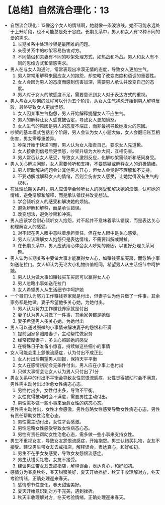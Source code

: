 # 【总结】自然流合理化：13

-   自然流合理化：13像这个女人的情绪啊，她就像一条波浪线。她不可能永远处于上升阶段，也不可能总是处于谷底。长期关系中，男人和女人有12种不同的爱的需求。
    1.  长期关系中处理吵架是最困难的问题。
    2.  亲密关系中的吵架容易伤害对方。
    3.  不同情侣和夫妻有不同的吵架处理方式，如热战和冷战。男人和女人有不同的思维方式和情感需求。
-   男人在与女人沟通时，常常表现出冷漠无情的态度，导致女人更加生气。
    1.  男人常常用解释来回应女人的抱怨，却忽略了改变态度和语调的重要性。
    2.  女人会因为男人的态度而感到伤害加深，需要男人承认并改变自己的态度。
    3.  男人对于女人的敏感度不足，需要意识到女人对于表达方式的重视。
-   男人与女人吵架的过程可以分为五个阶段，从女人生气抱怨开始到男人解释反驳，最终导致女人更加愤怒。
    1.  女人因某事生气抱怨，男人开始解释提醒女人不应生气。
    2.  男人的解释让女人感觉被否定，导致女人更加愤怒。
    3.  女人生气的原因是男人的态度不端正，而非最初导致她发火的原因。
-   吵架的基本模式包括五个阶段，男人会认为女人小题大做，女人会翻旧账互相伤害，男女需尊重差异。
    1.  吵架开始于快递问题，男人认为女人指责自己，要求女人先道歉。
    2.  女人接收到信号后更愤怒，吵架升级为大吵大闹，互相伤害。
    3.  男人常否认女人感受，导致女人激烈反应，化解吵架需倾听和感同身受。
-   男人关心解决问题，女人需要倾听和支持，不要质疑或解释女人的消极情绪。
    1.  男人帮助解决问题会让其他男人开心，但女人会觉得不理解和不支持。
    2.  不要劝解或解释女人的情绪，否则会伤害女人感受，让她觉得没有生气的权利。
-   在处理长期关系时，男人应该学会倾听女人的感受和解决她的烦恼，认可她的情绪，避免辩解和解释，而是承认错误并改变想法。
    1.  学会倾听女人的感受和解决她的烦恼。
    2.  避免辩解和解释，而是承认错误。
    3.  改变想法，避免吵架和冲突。
-   男人应该学会耐心倾听女人抱怨，对不起并不意味着承认错误，而是表达关心和理解女人的感受。
    1.  对不起在男人眼中意味着承担责任，但在女人眼中是关心感受。
    2.  男人应该理解女人抱怨只是表达情绪，不需要辩解或掰扯。
    3.  在长期关系中，男人应该用心体会女人吵架的原因，以更好处理关系问题。
-   男人认为长期关系中要做大事才能赢得女人心，如赚钱买车买房，而忽略小事如送花拉门。女人却认为无论大小礼物价值相同，希望男人从生活细节中呵护她。
    1.  男人认为做大事如赚钱买车买房可以赢得女人心
    2.  男人忽略小事如送花拉门
    3.  女人希望男人从生活细节中呵护她
-   一个哥们认为努力工作赚钱养家就是付出，但妻子认为他只做了一件事，其余家务都是她做。妻子希望他多关心她，为她付出。
    1.  男人认为努力工作赚钱养家就是付出
    2.  妻子认为男人只做了一件事，其余家务都是她做
    3.  妻子希望男人多关心她，为她付出
-   男人可以通过细微的小事情来解决妻子的怨恨和不满
    1.  提前回家多陪陪妻子，主动帮忙做家务
    2.  经常按摩妻子，多关心照顾她的感受
    3.  在特殊日子准备小惊喜，持续做这些细小的事情
-   女人可能会患上怨恨流感症，认为付出不成正比
    1.  女人付出后期望男人回报，保持天平平衡
    2.  女人在感情初期会无条件付出，男人应在小事上也付出
    3.  只做大事情会让女人认为男人只付出了1分
-   男女关系中的付出不平衡会导致女性怨恨流感症，女性觉得被动时会不满意，男性需主动付出以治愈女性病态心态。
    1.  男性付出少，女性付出多，导致不平衡。
    2.  女性觉得被动时会不满意，需要男性主动付出。
    3.  男性需多做一些小事来治愈女性的病态心态。
-   男性需主动付出，女性才会感激，男性忽略女性感受导致女性病态心态，男性有责任帮助女性治愈心态。
    1.  男性需主动付出，女性才会感激。
    2.  男性忽略女性感受导致女性病态心态。
    3.  男性有责任帮助女性治愈心态，需多做一些小事来支持女性。
-   男生不重视女友，导致女友怨恨流感症，开始抱怨。男生认错买礼物，女友不接受。建议男生带女友去戒指店，解释误会，表达真心，和好如初。
    1.  男生不在乎女友感受，导致女友怨恨流感症。
    2.  男生认错买礼物，女友不接受。
    3.  建议男生带女友去戒指店，解释误会，表达真心，和好如初。
-   感情分为春夏秋冬，春天甜蜜美好，夏天开始挫折，秋天丰收理解对方，冬天考验情绪，正确处理迎来春天。
    1.  感情季节性变化，春天甜蜜美好。
    2.  夏天开始意识到对方不完美，遇到挫折。
    3.  秋天丰收理解对方，冬天考验情绪，正确处理迎来春天。